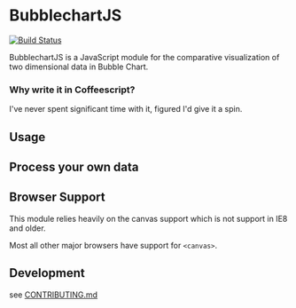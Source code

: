 # BubblechartJS

[![Build Status](https://travis-ci.org/jondavidjohn/bubblechartjs.png?branch=master,develop)](https://travis-ci.org/jondavidjohn/bubblechartjs)

BubblechartJS is a JavaScript module for the comparative visualization of two dimensional data in Bubble Chart.

### Why write it in Coffeescript?

I've never spent significant time with it, figured I'd give it a spin.

## Usage

## Process your own data

## Browser Support

This module relies heavily on the canvas support which is not support
in IE8 and older.

Most all other major browsers have support for `<canvas>`.

## Development

see [CONTRIBUTING.md](https://github.com/jondavidjohn/bubblechartjs/edit/develop/CONTRIBUTING.md)

